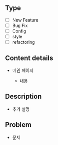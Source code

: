 ## Type

- [ ] New Feature
- [ ] Bug Fix
- [ ] Config
- [ ] style
- [ ] refactoring

## Content details

- 메인 페이지

  - 내용

## Description

- 추가 설명

## Problem

- 문제
